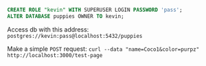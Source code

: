 
```sql
CREATE ROLE "kevin" WITH SUPERUSER LOGIN PASSWORD 'pass';
ALTER DATABASE puppies OWNER TO kevin;
```

Access db with this address:
`postgres://kevin:pass@localhost:5432/puppies`

Make a simple `POST` request:
`curl --data "name=Coco1&color=purpz" http://localhost:3000/test-page`
